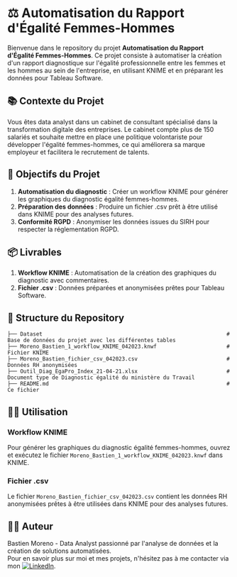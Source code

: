 # ⚖️ Automatisation du Rapport d'Égalité Femmes-Hommes

Bienvenue dans le repository du projet **Automatisation du Rapport d'Égalité Femmes-Hommes**. Ce projet consiste à automatiser la création d'un rapport diagnostique sur l'égalité professionnelle entre les femmes et les hommes au sein de l'entreprise, en utilisant KNIME et en préparant les données pour Tableau Software.

## 📚 Contexte du Projet

Vous êtes data analyst dans un cabinet de consultant spécialisé dans la transformation digitale des entreprises. Le cabinet compte plus de 150 salariés et souhaite mettre en place une politique volontariste pour développer l'égalité femmes-hommes, ce qui améliorera sa marque employeur et facilitera le recrutement de talents.

## 🎯 Objectifs du Projet

1. **Automatisation du diagnostic** : Créer un workflow KNIME pour générer les graphiques du diagnostic égalité femmes-hommes.
2. **Préparation des données** : Produire un fichier .csv prêt à être utilisé dans KNIME pour des analyses futures.
3. **Conformité RGPD** : Anonymiser les données issues du SIRH pour respecter la réglementation RGPD.

## 📦 Livrables

1. **Workflow KNIME** : Automatisation de la création des graphiques du diagnostic avec commentaires.
2. **Fichier .csv** : Données préparées et anonymisées prêtes pour Tableau Software.

## 📂 Structure du Repository
```
├── Dataset                                                          # Base de données du projet avec les différentes tables
├── Moreno_Bastien_1_workflow_KNIME_042023.knwf                      # Fichier KNIME
├── Moreno_Bastien_fichier_csv_042023.csv                            # Données RH anonymisées
├── Outil_Diag_EgaPro_Index_21-04-21.xlsx                            # Document type de Diagnostic égalité du ministère du Travail
├── README.md                                                        # Ce fichier
```

## 🧑‍💻 Utilisation

### Workflow KNIME
Pour générer les graphiques du diagnostic égalité femmes-hommes, ouvrez et exécutez le fichier `Moreno_Bastien_1_workflow_KNIME_042023.knwf` dans KNIME.

### Fichier .csv
Le fichier `Moreno_Bastien_fichier_csv_042023.csv` contient les données RH anonymisées prêtes à être utilisées dans KNIME pour des analyses futures.

## 👨‍💻 Auteur
Bastien Moreno - Data Analyst passionné par l'analyse de données et la création de solutions automatisées.\
Pour en savoir plus sur moi et mes projets, n'hésitez pas à me contacter via mon [![LinkedIn](https://img.shields.io/badge/LinkedIn-%230077B5.svg?logo=linkedin&logoColor=white)](https://www.linkedin.com/in/bastien-moreno441237/).